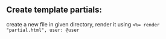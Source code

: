 
## Create template partials:

create a new file in given directory, render it using `<%= render "partial.html", user: @user`
